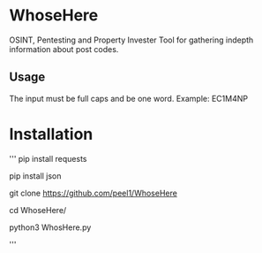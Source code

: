 # WhoseHere
OSINT, Pentesting and Property Invester Tool for gathering indepth information about post codes.

## Usage
The input must be full caps and be one word. Example: EC1M4NP


# Installation

'''
pip install requests

pip install json

git clone https://github.com/peel1/WhoseHere

cd WhoseHere/

python3 WhosHere.py

'''




